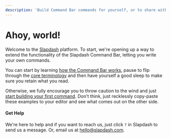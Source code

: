 ```yaml
---
description: 'Build Command Bar commands for yourself, or to share with others.'
---
```


# Ahoy, world!

Welcome to the [Slapdash](https://slapdash.com/) platform. To start, we're opening up a way to extend the functionality of the Slapdash Command Bar, letting you write your own commands.

You can start by learning [how the Command Bar works](command-bar-101/how-it-works.md), pause to flip through the [core terminology](command-bar-101/core-terminology.md) and then have yourself a good sleep to make sure you retain what you read.

Otherwise, we fully encourage you to throw caution to the wind and just [start building your first command](command-bar-101/setup-your-first-command.md). Don't think, just recklessly copy-paste these examples to your editor and see what comes out on the other side.

#### **Get Help**

We're here to help and if you want to reach us, just click `?` in Slapdash to send us a message. Or, email us at [hello@slapdash.com](mailto:hello@slapdash.com).

